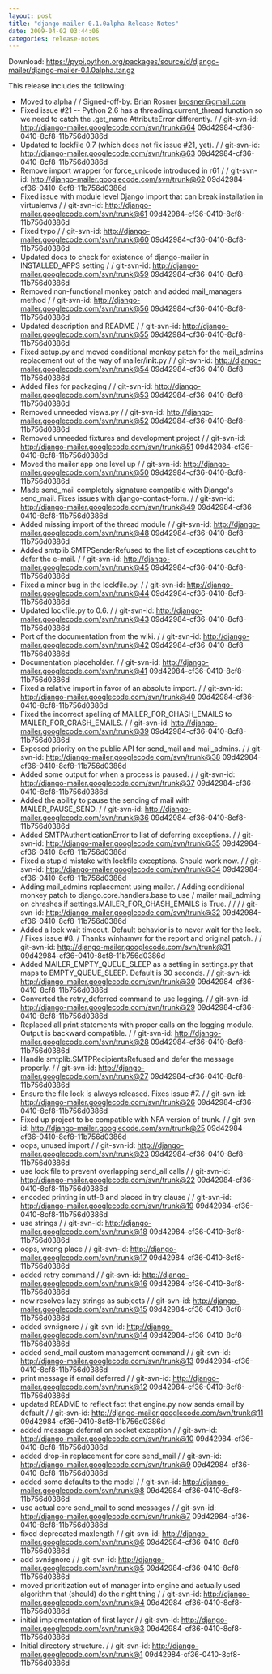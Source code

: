 ```yaml
---
layout: post
title: "django-mailer 0.1.0alpha Release Notes"
date: 2009-04-02 03:44:06
categories: release-notes
---
```


Download: <https://pypi.python.org/packages/source/d/django-mailer/django-mailer-0.1.0alpha.tar.gz>

This release includes the following:

* Moved to alpha /  / Signed-off-by: Brian Rosner <brosner@gmail.com>
* Fixed issue #21 -- Python 2.6 has a threading.current_thread function so we need to catch the .get_name AttributeError differently. /  / git-svn-id: http://django-mailer.googlecode.com/svn/trunk@64 09d42984-cf36-0410-8cf8-11b756d0386d
* Updated to lockfile 0.7 (which does not fix issue #21, yet). /  / git-svn-id: http://django-mailer.googlecode.com/svn/trunk@63 09d42984-cf36-0410-8cf8-11b756d0386d
* Remove import wrapper for force_unicode introduced in r61 /  / git-svn-id: http://django-mailer.googlecode.com/svn/trunk@62 09d42984-cf36-0410-8cf8-11b756d0386d
* Fixed issue with module level Django import that can break installation in virtualenvs /  / git-svn-id: http://django-mailer.googlecode.com/svn/trunk@61 09d42984-cf36-0410-8cf8-11b756d0386d
* Fixed typo /  / git-svn-id: http://django-mailer.googlecode.com/svn/trunk@60 09d42984-cf36-0410-8cf8-11b756d0386d
* Updated docs to check for existence of django-mailer in INSTALLED_APPS setting /  / git-svn-id: http://django-mailer.googlecode.com/svn/trunk@59 09d42984-cf36-0410-8cf8-11b756d0386d
* Removed non-functional monkey patch and added mail_managers method /  / git-svn-id: http://django-mailer.googlecode.com/svn/trunk@56 09d42984-cf36-0410-8cf8-11b756d0386d
* Updated description and README /  / git-svn-id: http://django-mailer.googlecode.com/svn/trunk@55 09d42984-cf36-0410-8cf8-11b756d0386d
* Fixed setup.py and moved conditional monkey patch for the mail_admins replacement out of the way of mailer/__init__.py /  / git-svn-id: http://django-mailer.googlecode.com/svn/trunk@54 09d42984-cf36-0410-8cf8-11b756d0386d
* Added files for packaging /  / git-svn-id: http://django-mailer.googlecode.com/svn/trunk@53 09d42984-cf36-0410-8cf8-11b756d0386d
* Removed unneeded views.py /  / git-svn-id: http://django-mailer.googlecode.com/svn/trunk@52 09d42984-cf36-0410-8cf8-11b756d0386d
* Removed unneeded fixtures and development project /  / git-svn-id: http://django-mailer.googlecode.com/svn/trunk@51 09d42984-cf36-0410-8cf8-11b756d0386d
* Moved the mailer app one level up /  / git-svn-id: http://django-mailer.googlecode.com/svn/trunk@50 09d42984-cf36-0410-8cf8-11b756d0386d
* Made send_mail completely signature compatible with Django's send_mail. Fixes issues with django-contact-form. /  / git-svn-id: http://django-mailer.googlecode.com/svn/trunk@49 09d42984-cf36-0410-8cf8-11b756d0386d
* Added missing import of the thread module /  / git-svn-id: http://django-mailer.googlecode.com/svn/trunk@48 09d42984-cf36-0410-8cf8-11b756d0386d
* Added smtplib.SMTPSenderRefused to the list of exceptions caught to defer the e-mail. /  / git-svn-id: http://django-mailer.googlecode.com/svn/trunk@45 09d42984-cf36-0410-8cf8-11b756d0386d
* Fixed a minor bug in the lockfile.py. /  / git-svn-id: http://django-mailer.googlecode.com/svn/trunk@44 09d42984-cf36-0410-8cf8-11b756d0386d
* Updated lockfile.py to 0.6. /  / git-svn-id: http://django-mailer.googlecode.com/svn/trunk@43 09d42984-cf36-0410-8cf8-11b756d0386d
* Port of the documentation from the wiki. /  / git-svn-id: http://django-mailer.googlecode.com/svn/trunk@42 09d42984-cf36-0410-8cf8-11b756d0386d
* Documentation placeholder. /  / git-svn-id: http://django-mailer.googlecode.com/svn/trunk@41 09d42984-cf36-0410-8cf8-11b756d0386d
* Fixed a relative import in favor of an absolute import. /  / git-svn-id: http://django-mailer.googlecode.com/svn/trunk@40 09d42984-cf36-0410-8cf8-11b756d0386d
* Fixed the incorrect spelling of MAILER_FOR_CHASH_EMAILS to MAILER_FOR_CRASH_EMAILS. /  / git-svn-id: http://django-mailer.googlecode.com/svn/trunk@39 09d42984-cf36-0410-8cf8-11b756d0386d
* Exposed priority on the public API for send_mail and mail_admins. /  / git-svn-id: http://django-mailer.googlecode.com/svn/trunk@38 09d42984-cf36-0410-8cf8-11b756d0386d
* Added some output for when a process is paused. /  / git-svn-id: http://django-mailer.googlecode.com/svn/trunk@37 09d42984-cf36-0410-8cf8-11b756d0386d
* Added the ability to pause the sending of mail with MAILER_PAUSE_SEND. /  / git-svn-id: http://django-mailer.googlecode.com/svn/trunk@36 09d42984-cf36-0410-8cf8-11b756d0386d
* Added SMTPAuthenticationError to list of deferring exceptions. /  / git-svn-id: http://django-mailer.googlecode.com/svn/trunk@35 09d42984-cf36-0410-8cf8-11b756d0386d
* Fixed a stupid mistake with lockfile exceptions. Should work now. /  / git-svn-id: http://django-mailer.googlecode.com/svn/trunk@34 09d42984-cf36-0410-8cf8-11b756d0386d
* Adding mail_admins replacement using mailer. / Adding conditional monkey patch to django.core.handlers.base to use / mailer mail_adming on chrashes if settings.MAILER_FOR_CHASH_EMAILS is True. /  /  /  / git-svn-id: http://django-mailer.googlecode.com/svn/trunk@32 09d42984-cf36-0410-8cf8-11b756d0386d
* Added a lock wait timeout. Default behavior is to never wait for the lock. / Fixes issue #8. / Thanks winhamwr for the report and original patch. /  / git-svn-id: http://django-mailer.googlecode.com/svn/trunk@31 09d42984-cf36-0410-8cf8-11b756d0386d
* Added MAILER_EMPTY_QUEUE_SLEEP as a setting in settings.py that maps to EMPTY_QUEUE_SLEEP. Default is 30 seconds. /  / git-svn-id: http://django-mailer.googlecode.com/svn/trunk@30 09d42984-cf36-0410-8cf8-11b756d0386d
* Converted the retry_deferred command to use logging. /  / git-svn-id: http://django-mailer.googlecode.com/svn/trunk@29 09d42984-cf36-0410-8cf8-11b756d0386d
* Replaced all print statements with proper calls on the logging module. Output is backward compatible. /  / git-svn-id: http://django-mailer.googlecode.com/svn/trunk@28 09d42984-cf36-0410-8cf8-11b756d0386d
* Handle smtplib.SMTPRecipientsRefused and defer the message properly. /  / git-svn-id: http://django-mailer.googlecode.com/svn/trunk@27 09d42984-cf36-0410-8cf8-11b756d0386d
* Ensure the file lock is always released. Fixes issue #7. /  / git-svn-id: http://django-mailer.googlecode.com/svn/trunk@26 09d42984-cf36-0410-8cf8-11b756d0386d
* Fixed up project to be compatible with NFA version of trunk. /  / git-svn-id: http://django-mailer.googlecode.com/svn/trunk@25 09d42984-cf36-0410-8cf8-11b756d0386d
* oops, unused import /  / git-svn-id: http://django-mailer.googlecode.com/svn/trunk@23 09d42984-cf36-0410-8cf8-11b756d0386d
* use lock file to prevent overlapping send_all calls /  / git-svn-id: http://django-mailer.googlecode.com/svn/trunk@22 09d42984-cf36-0410-8cf8-11b756d0386d
* encoded printing in utf-8 and placed in try clause /  / git-svn-id: http://django-mailer.googlecode.com/svn/trunk@19 09d42984-cf36-0410-8cf8-11b756d0386d
* use strings /  / git-svn-id: http://django-mailer.googlecode.com/svn/trunk@18 09d42984-cf36-0410-8cf8-11b756d0386d
* oops, wrong place /  / git-svn-id: http://django-mailer.googlecode.com/svn/trunk@17 09d42984-cf36-0410-8cf8-11b756d0386d
* added retry command /  / git-svn-id: http://django-mailer.googlecode.com/svn/trunk@16 09d42984-cf36-0410-8cf8-11b756d0386d
* now resolves lazy strings as subjects /  / git-svn-id: http://django-mailer.googlecode.com/svn/trunk@15 09d42984-cf36-0410-8cf8-11b756d0386d
* added svn:ignore /  / git-svn-id: http://django-mailer.googlecode.com/svn/trunk@14 09d42984-cf36-0410-8cf8-11b756d0386d
* added send_mail custom management command /  / git-svn-id: http://django-mailer.googlecode.com/svn/trunk@13 09d42984-cf36-0410-8cf8-11b756d0386d
* print message if email deferred /  / git-svn-id: http://django-mailer.googlecode.com/svn/trunk@12 09d42984-cf36-0410-8cf8-11b756d0386d
* updated README to reflect fact that engine.py now sends email by default /  / git-svn-id: http://django-mailer.googlecode.com/svn/trunk@11 09d42984-cf36-0410-8cf8-11b756d0386d
* added message deferral on socket exception /  / git-svn-id: http://django-mailer.googlecode.com/svn/trunk@10 09d42984-cf36-0410-8cf8-11b756d0386d
* added drop-in replacement for core send_mail /  / git-svn-id: http://django-mailer.googlecode.com/svn/trunk@9 09d42984-cf36-0410-8cf8-11b756d0386d
* added some defaults to the model /  / git-svn-id: http://django-mailer.googlecode.com/svn/trunk@8 09d42984-cf36-0410-8cf8-11b756d0386d
* use actual core send_mail to send messages /  / git-svn-id: http://django-mailer.googlecode.com/svn/trunk@7 09d42984-cf36-0410-8cf8-11b756d0386d
* fixed deprecated maxlength /  / git-svn-id: http://django-mailer.googlecode.com/svn/trunk@6 09d42984-cf36-0410-8cf8-11b756d0386d
* add svn:ignore /  / git-svn-id: http://django-mailer.googlecode.com/svn/trunk@5 09d42984-cf36-0410-8cf8-11b756d0386d
* moved prioritization out of manager into engine and actually used algorithm that (should) do the right thing /  / git-svn-id: http://django-mailer.googlecode.com/svn/trunk@4 09d42984-cf36-0410-8cf8-11b756d0386d
* initial implementation of first layer /  / git-svn-id: http://django-mailer.googlecode.com/svn/trunk@3 09d42984-cf36-0410-8cf8-11b756d0386d
* Initial directory structure. /  / git-svn-id: http://django-mailer.googlecode.com/svn/trunk@1 09d42984-cf36-0410-8cf8-11b756d0386d
